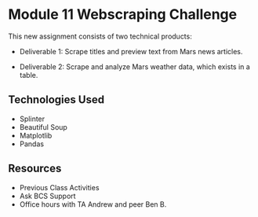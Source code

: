 
# Module 11 Webscraping Challenge

This new assignment consists of two technical products:

* Deliverable 1: Scrape titles and preview text from Mars news articles.

* Deliverable 2: Scrape and analyze Mars weather data, which exists in a table.


## Technologies Used

 * Splinter
 * Beautiful Soup
 * Matplotlib
 * Pandas

## Resources
* Previous Class Activities
* Ask BCS Support
* Office hours with TA Andrew and peer Ben B.